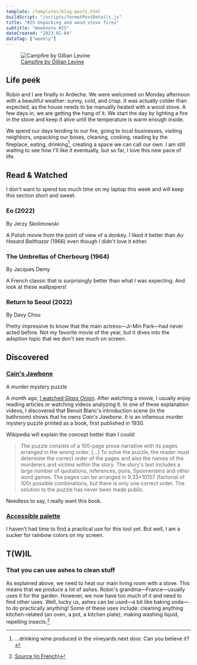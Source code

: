 ```yaml
---
template: /templates/blog-posts.html
buildScript: "/scripts/formatPostDetails.js"
title: "#25 Unpacking and wood stove fires"
subtitle: "Weeknote #25"
dateCreated: "2023-02-04"
dataTag: ["weekly"]
---
```


<figure>
 <img src="https://cdn.dribbble.com/users/1728536/screenshots/15548131/media/8162be3791ef70eed2c125f649a11058.jpg?compress=1&resize=1600x1200&vertical=top" alt="Campfire by Gillian Levine" />
 <figcaption><a href="https://dribbble.com/shots/15548131-Campfire">Campfire by Gillian Levine</a>
 </figcaption>
</figure>

## Life peek

Robin and I are finally in Ardèche. We were welcomed on Monday afternoon with a beautiful weather: sunny, cold, and crisp. It was actually colder than expected, as the house needs to be manually heated with a wood stove. A few days in, we are getting the hang of it. We start the day by lighting a fire in the stove and keep it alive until the temperature is warm enough inside.

We spend our days tending to our fire, going to local businesses, visiting neighbors, unpacking our boxes, cleaning, cooking, reading by the fireplace, eating, drinking[^1], creating a space we can call our own. I am still waiting to see how I'll like it eventually, but so far, I love this new pace of life.

[^1]: ...drinking wine produced in the vineyards next door. Can you believe it?

## Read & Watched

I don't want to spend too much time on my laptop this week and will keep this section short and sweet.

### Eo (2022)

<p class="label">By Jerzy Skolimowski</p>

A Polish movie from the point of view of a donkey. I liked it better than <cite>Au Hasard Balthazar</cite> (1966) even though I didn't love it either.

### The Umbrellas of Cherbourg (1964)

<p class="label">By Jacques Demy</p>

A French classic that is surprisingly better than what I was expecting. And look at these wallpapers!

### Return to Seoul (2022)

<p class="label">By Davy Chou</p>

Pretty impressive to know that the main actress—Ji-Min Park—had never acted before. Not my favorite movie of the year, but it dives into the adoption topic that we don't see much on screen.

## Discovered

### [Cain's Jawbone](https://en.wikipedia.org/wiki/Cain%27s_Jawbone)

<p class="label">A murder mystery puzzle</p>

A month ago, [I watched _Glass Onion_](/posts/22-gently-sliding-into-2023). After watching a movie, I usually enjoy reading articles or watching videos analyzing it. In one of these explanation videos, I discovered that Benoit Blanc's introduction scene (in the bathroom) shows that he owns _Cain's Jawbone_. It is an infamous murder mystery puzzle printed as a book, first published in 1930.

Wikipedia will explain the concept better than I could:

> The puzzle consists of a 100-page prose narrative with its pages arranged in the wrong order. [...] To solve the puzzle, the reader must determine the correct order of the pages and also the names of the murderers and victims within the story. The story's text includes a large number of quotations, references, puns, Spoonerisms and other word games. The pages can be arranged in 9.33×10157 (factorial of 100) possible combinations, but there is only one correct order. The solution to the puzzle has never been made public.

Needless to say, I really want this book.

### [Accessible palette](https://accessiblepalette.com/)

I haven't had time to find a practical use for this tool yet. But well, I am a sucker for rainbow colors on my screen.

## T(W)IL

### That you can use ashes to clean stuff

As explained above, we need to heat our main living room with a stove. This means that we produce a lot of ashes. Robin's grandma—France—usually uses it for the garden. However, we now have too much of it and need to find other uses. Well, lucky us, ashes can be used—a bit like baking soda—to do practically anything! Some of these uses include: cleaning anything kitchen-related (an oven, a pot, a kitchen plate), making washing liquid, repelling insects.[^2]

[^2]: [Source (in French)](https://www.toutpratique.com/248-nettoyant-naturel/6666-quoi-faire-avec-les-cendres-de-la-cheminee-30-astuces-avec-la-cendre-de-bois.php)
